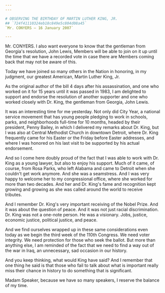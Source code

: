 ```yaml
---
---

# OBSERVING THE BIRTHDAY OF MARTIN LUTHER KING, JR.
## `724f41110324eb18c849e5c804d08a45`
`Mr. CONYERS — 16 January 2007`

---
```



Mr. CONYERS. I also want everyone to know that the gentleman from 
Georgia's resolution, John Lewis, Members will be able to join on it up 
until the time that we have a recorded vote in case there are Members 
coming back that may not be aware of this.

Today we have joined so many others in the Nation in honoring, in my 
judgment, our greatest American, Martin Luther King, Jr.



As the original author of the bill 4 days after his assassination, 
and one who worked on it for 15 years until it was passed in 1983, I am 
delighted to support and endorse the resolution of another supporter 
and one who worked closely with Dr. King, the gentleman from Georgia, 
John Lewis.

It was an interesting time for me yesterday. Not only did City Year, 
a national service movement that has young people pledging to work in 
schools, parks, and neighborhoods full-time for 10 months, headed by 
their president, Penny Bailey, in which I delivered my remarks about 
Dr. King, but I was also at Central Methodist Church in downtown 
Detroit, where Dr. King frequently came for his Easter or the Friday 
before Easter addresses, and where I was honored on his last visit to 
be supported by his actual endorsement.

And so I come here doubly proud of the fact that I was able to work 
with Dr. King as a young lawyer, but also to enjoy his support. Much of 
it came, of course, from Rosa Parks, who left Alabama and came to 
Detroit when she couldn't get work anymore. And she was a seamstress. 
And I was very happy to welcome her to my congressional office, where 
she worked for more than two decades. And her and Dr. King's fame and 
recognition kept growing and growing as she was called around the world 
to receive tributes.

And I remember Dr. King's very important receiving of the Nobel 
Prize. And it was about the question of peace. And it was not just 
racial discrimination. Dr. King was not a one-note person. He was a 
visionary. Jobs, justice, economic justice, political justice, and 
peace.

And we find ourselves wrapped up in these same considerations even 
today as we begin the third week of the 110th Congress. We need voter 
integrity. We need protection for those who seek the ballot. But more 
than anything else, I am reminded of the fact that we need to find a 
way out of the war in Iraq, an unnecessary, sad occasion in our 
history.

And you keep thinking, what would King have said? And I remember that 
one thing he said is that those who fail to talk about what is 
important really miss their chance in history to do something that is 
significant.

Madam Speaker, because we have so many speakers, I reserve the 
balance of my time.